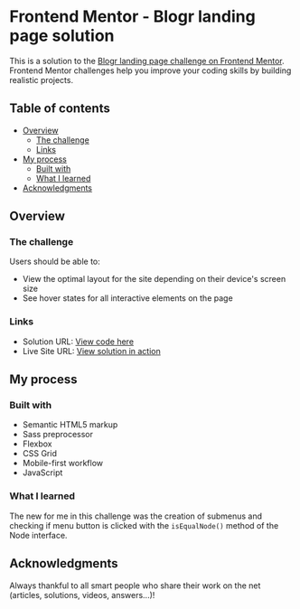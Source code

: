 # Frontend Mentor - Blogr landing page solution

This is a solution to the [Blogr landing page challenge on Frontend Mentor](https://www.frontendmentor.io/challenges/blogr-landing-page-EX2RLAApP). Frontend Mentor challenges help you improve your coding skills by building realistic projects. 

## Table of contents

- [Overview](#overview)
  - [The challenge](#the-challenge)
  - [Links](#links)
- [My process](#my-process)
  - [Built with](#built-with)
  - [What I learned](#what-i-learned)
- [Acknowledgments](#acknowledgments)

## Overview

### The challenge

Users should be able to:

- View the optimal layout for the site depending on their device's screen size
- See hover states for all interactive elements on the page

### Links

- Solution URL: [View code here](https://github.com/strosi/frontend-mentor-challenges/tree/main/junior/blogr-landing-page-main)
- Live Site URL: [View solution in action](https://strosi.github.io/frontend-mentor-challenges/junior/blogr-landing-page-main/)

## My process

### Built with

- Semantic HTML5 markup
- Sass preprocessor
- Flexbox
- CSS Grid
- Mobile-first workflow
- JavaScript

### What I learned

The new for me in this challenge was the creation of submenus and checking if menu button is clicked with the `isEqualNode()` method of the Node interface.

## Acknowledgments

Always thankful to all smart people who share their work on the net (articles, solutions, videos, answers...)!